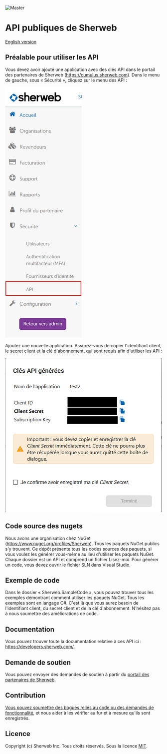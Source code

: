 ![Master](https://github.com/sherweb/Public-Apis/workflows/Master/badge.svg)

# API publiques de Sherweb

[English version](README.md)

## Préalable pour utiliser les API

Vous devez avoir ajouté une application avec des clés API dans le portail des partenaires de Sherweb (https://cumulus.sherweb.com). Dans le menu de gauche, sous « Sécurité », cliquez sur le menu des API :

![Menu dans le portail des partenaires pour créer les clés API](docs/FR_ApiKeysMenu.png)

Ajoutez une nouvelle application. Assurez-vous de copier l'identifiant client, le secret client et la clé d'abonnement, qui sont requis afin d'utiliser les API :

![Fenêtres pour copier toutes les informations nécessaires afin de se connecter aux API](docs/FR_ApiInformations.png)

## Code source des nugets

Nous avons une organisation chez NuGet (https://www.nuget.org/profiles/Sherweb). Tous les paquets NuGet publics s'y trouvent. Ce dépôt présente tous les codes sources des paquets, si vous voulez les générer vous-même au lieu d'utiliser les paquets NuGet. Chaque dossier est un API et comprend un fichier Lisez-moi. Pour générer un code, vous devez ouvrir le fichier SLN dans Visual Studio.

## Exemple de code

Dans le dossier « Sherweb.SampleCode », vous pouvez trouver tous les exemples démontrant comment utiliser les paquets NuGet. Tous les exemples sont en langage C#. C'est là que vous aurez besoin de l'identifiant client, du secret client et de la clé d'abonnement. N'hésitez pas à nous soumettre des améliorations de code.

## Documentation

Vous pouvez trouver toute la documentation relative à ces API ici : https://developers.sherweb.com/.

## Demande de soutien

Vous pouvez envoyer des demandes de soutien à partir du [portail des partenaires de Sherweb](https://cumulus.sherweb.com/nexus/redirect/support?ticket=new).

## Contribution

[Vous pouvez soumettre des bogues reliés au code ou des demandes de fonctionnalité](https://github.com/sherweb/Public-Apis/issues), et nous aider à les vérifier au fur et à mesure qu'ils sont enregistrés.

## Licence

Copyright (c) Sherweb Inc. Tous droits réservés.
Sous la licence [MIT](LICENSE.txt).
